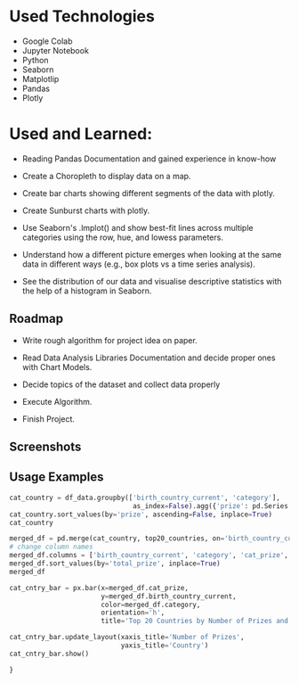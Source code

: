
# Used Technologies

- Google Colab
- Jupyter Notebook
- Python 
- Seaborn
- Matplotlip 
- Pandas
- Plotly



# Used and Learned:


- Reading Pandas Documentation and gained experience in know-how

- Create a Choropleth to display data on a map.

- Create bar charts showing different segments of the data with plotly.

- Create Sunburst charts with plotly.

- Use Seaborn's .lmplot() and show best-fit lines across multiple categories using the row, hue, and lowess parameters.

- Understand how a different picture emerges when looking at the same data in different ways (e.g., box plots vs a time series analysis).

- See the distribution of our data and visualise descriptive statistics with the help of a histogram in Seaborn.




## Roadmap 

- Write rough algorithm for project idea on paper.

- Read Data Analysis Libraries Documentation and decide proper ones with Chart Models.

- Decide topics of the dataset and collect data properly

- Execute Algorithm.

- Finish Project.
  
## Screenshots



  
## Usage Examples

```python
cat_country = df_data.groupby(['birth_country_current', 'category'], 
                               as_index=False).agg({'prize': pd.Series.count})
cat_country.sort_values(by='prize', ascending=False, inplace=True)
cat_country

merged_df = pd.merge(cat_country, top20_countries, on='birth_country_current')
# change column names
merged_df.columns = ['birth_country_current', 'category', 'cat_prize', 'total_prize'] 
merged_df.sort_values(by='total_prize', inplace=True)
merged_df

cat_cntry_bar = px.bar(x=merged_df.cat_prize,
                       y=merged_df.birth_country_current,
                       color=merged_df.category,
                       orientation='h',
                       title='Top 20 Countries by Number of Prizes and Category')

cat_cntry_bar.update_layout(xaxis_title='Number of Prizes', 
                            yaxis_title='Country')
cat_cntry_bar.show()

}
```

  